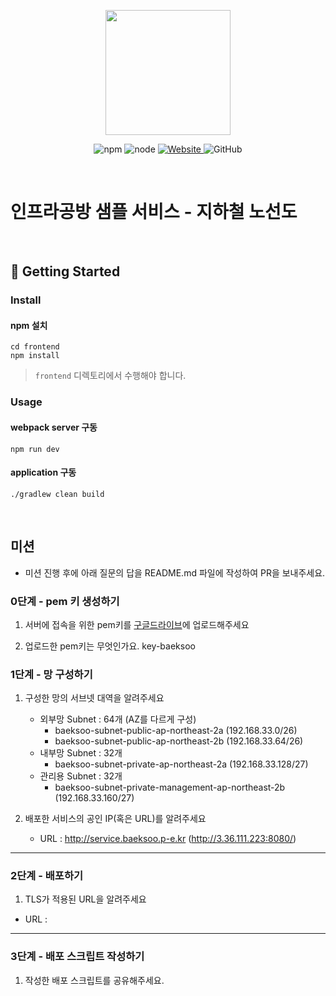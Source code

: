 <p align="center">
    <img width="200px;" src="https://raw.githubusercontent.com/woowacourse/atdd-subway-admin-frontend/master/images/main_logo.png"/>
</p>
<p align="center">
  <img alt="npm" src="https://img.shields.io/badge/npm-%3E%3D%205.5.0-blue">
  <img alt="node" src="https://img.shields.io/badge/node-%3E%3D%209.3.0-blue">
  <a href="https://edu.nextstep.camp/c/R89PYi5H" alt="nextstep atdd">
    <img alt="Website" src="https://img.shields.io/website?url=https%3A%2F%2Fedu.nextstep.camp%2Fc%2FR89PYi5H">
  </a>
  <img alt="GitHub" src="https://img.shields.io/github/license/next-step/atdd-subway-service">
</p>

<br>

# 인프라공방 샘플 서비스 - 지하철 노선도

<br>

## 🚀 Getting Started

### Install
#### npm 설치
```
cd frontend
npm install
```
> `frontend` 디렉토리에서 수행해야 합니다.

### Usage
#### webpack server 구동
```
npm run dev
```
#### application 구동
```
./gradlew clean build
```
<br>

## 미션

* 미션 진행 후에 아래 질문의 답을 README.md 파일에 작성하여 PR을 보내주세요.

### 0단계 - pem 키 생성하기

1. 서버에 접속을 위한 pem키를 [구글드라이브](https://drive.google.com/drive/folders/1dZiCUwNeH1LMglp8dyTqqsL1b2yBnzd1?usp=sharing)에 업로드해주세요

2. 업로드한 pem키는 무엇인가요. key-baeksoo

### 1단계 - 망 구성하기
1. 구성한 망의 서브넷 대역을 알려주세요
   - 외부망 Subnet : 64개 (AZ를 다르게 구성)
     - baeksoo-subnet-public-ap-northeast-2a (192.168.33.0/26)
     - baeksoo-subnet-public-ap-northeast-2b (192.168.33.64/26)
   - 내부망 Subnet : 32개
     - baeksoo-subnet-private-ap-northeast-2a (192.168.33.128/27)
   - 관리용 Subnet : 32개
     - baeksoo-subnet-private-management-ap-northeast-2b (192.168.33.160/27)


2. 배포한 서비스의 공인 IP(혹은 URL)를 알려주세요
   - URL : http://service.baeksoo.p-e.kr (http://3.36.111.223:8080/)

---

### 2단계 - 배포하기
1. TLS가 적용된 URL을 알려주세요

- URL : 

---

### 3단계 - 배포 스크립트 작성하기

1. 작성한 배포 스크립트를 공유해주세요.


